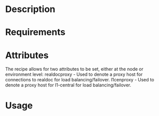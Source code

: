 Description
===========

Requirements
============

Attributes
==========
The recipe allows for two attributes to be set, either at the node or environment level:
realdocproxy - Used to denote a proxy host for connections to realdoc for load balancing/failover.
l1cenproxy - Used to denote a proxy host for l1-central for load balancing/failover.

Usage
=====

